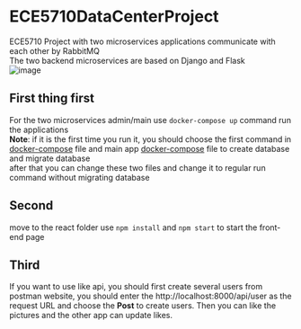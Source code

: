 # ECE5710DataCenterProject
ECE5710 Project with two microservices applications communicate with each other by RabbitMQ  
The two backend microservices are based on Django and Flask  
![image](https://user-images.githubusercontent.com/59054117/174927166-92980b20-81f8-4339-bfb1-8af512044c88.png)
## First thing first
For the two microservices admin/main
use `docker-compose up` command run the applications  
**Note**: if it is the first time you run it, you should choose the first command in [docker-compose](https://github.com/walliampeace/ECE5710DataCenterProject/blob/main/python-microservices/admin/docker-compose.yml) file 
and main app [docker-compose](https://github.com/walliampeace/ECE5710DataCenterProject/blob/main/python-microservices/main/docker-compose.yml) file to create database and migrate database  
after that you can change these two files and change it to regular run command without migrating database
## Second
move to the react folder
use `npm install` and `npm start` to start the front-end page
## Third
If you want to use like api, you should first create several users from postman website,
you should enter the http://localhost:8000/api/user as the request URL and choose the **Post** to create users.
Then you can like the pictures and the other app can update likes.

